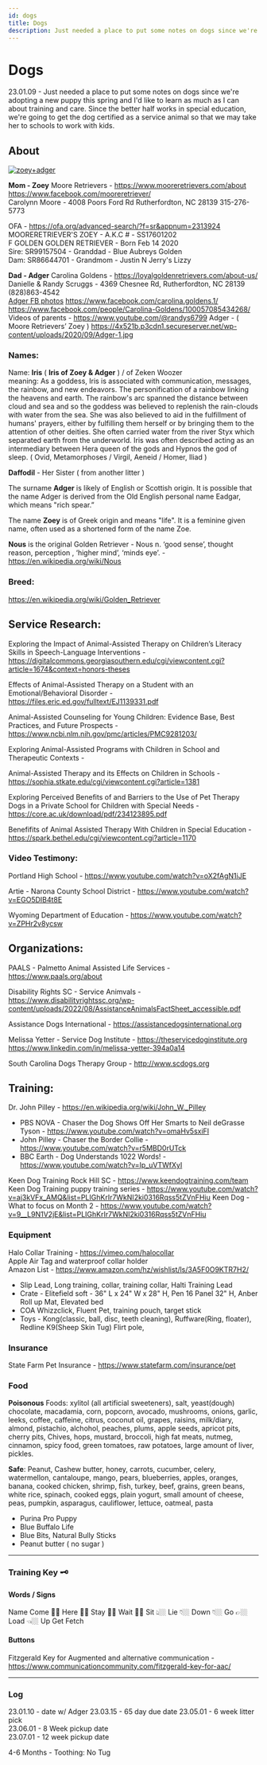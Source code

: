 ```yaml
---
id: dogs
title: Dogs
description: Just needed a place to put some notes on dogs since we're adopting a new puppy this spring and I'd like to learn as much as I can about training and care.
---
```


<head>
  <meta property="og:image" content="https://davidawindham.com/til/assets/files/zoey+adger-a352750ec382f065ac89d02f0427b214.jpg" />
  <meta name="twitter:image" content="https://davidawindham.com/til/assets/files/zoey+adger-a352750ec382f065ac89d02f0427b214.jpg" />
</head>

# Dogs

23.01.09 - Just needed a place to put some notes on dogs since we're adopting a new puppy this spring and I'd like to learn as much as I can about training and care. Since the better half works in special education, we're going to get the dog certified as a service animal so that we may take her to schools to work with kids.  

## About

[![zoey+adger](/img/zoey+adger.jpg)](/img/zoey+adger.jpg)  

**Mom - Zoey**
Moore Retrievers - https://www.mooreretrievers.com/about
https://www.facebook.com/mooreretriever/  
Carolynn Moore - 
4008 Poors Ford Rd Rutherfordton, NC 28139
315-276-5773  

OFA - https://ofa.org/advanced-search/?f=sr&appnum=2313924  
MOORERETRIEVER'S ZOEY - 
A.K.C # - SS17601202  
F GOLDEN GOLDEN RETRIEVER - Born Feb 14 2020  
Sire: SR99157504 - Granddad - Blue Aubreys Golden  
Dam: SR86644701 - Grandmom - Justin N Jerry's Lizzy

**Dad - Adger**
Carolina Goldens - https://loyalgoldenretrievers.com/about-us/  
Danielle & Randy Scruggs - 
4369 Chesnee Rd, Rutherfordton, NC 28139
(828)863-4542  
[Adger FB photos](https://www.facebook.com/permalink.php?story_fbid=pfbid0iyVemBhVxjkJTABe7vF4vZ5Sn8fBocRY1GGo88Zi4KNoQCKqSUe4G4GNJrK3f5aCl&id=100057085434268&__cft__[0]=AZXTmF9OVu2FI6SmtwryKOOM8qcdeo2AOsoYdH-rt-2yGBtVjo2Vji8CNzJzaXYMj_gUFhFHsF8QrUzq46ImT31HlrNB7sL7v-j9HBghHZHEi1LMKABW5XgcRVwzH8CHXL4jSPN1UgvtKdHJsbzPzadYtnHnD7USAuV0-z95DckS_nw_OeSR-8jdAJ8vjPvpAofzMoDc1xxi8ySVGwAHBuGf&__tn__=%2CO%2CP-R)
https://www.facebook.com/carolina.goldens.1/  
https://www.facebook.com/people/Carolina-Goldens/100057085434268/  
Videos of parents - https://www.youtube.com/@randys6799
Adger - ( Moore Retrievers’ Zoey ) https://4x521b.p3cdn1.secureserver.net/wp-content/uploads/2020/09/Adger-1.jpg

### Names: 

Name: **Iris** ( **Iris of Zoey & Adger** ) / of Zeken Woozer  
meaning: As a goddess, Iris is associated with communication, messages, the rainbow, and new endeavors. The personification of a rainbow linking the heavens and earth. The rainbow's arc spanned the distance between cloud and sea and so the goddess was believed to replenish the rain-clouds with water from the sea. She was also believed to aid in the fulfillment of humans' prayers, either by fulfilling them herself or by bringing them to the attention of other deities. She often carried water from the river Styx which separated earth from the underworld. Iris was often described acting as an intermediary between Hera queen of the gods and Hypnos the god of sleep.
( Ovid, Metamorphoses / Virgil, Aeneid / Homer, Iliad ) 

**Daffodil** - Her Sister ( from another litter )

The surname **Adger** is likely of English or Scottish origin. It is possible that the name Adger is derived from the Old English personal name Eadgar, which means "rich spear.”

The name **Zoey** is of Greek origin and means "life". It is a feminine given name, often used as a shortened form of the name Zoe.

**Nous** is the original Golden Retriever - Nous n. ‘good sense’, thought reason, perception , ‘higher mind’, ‘minds eye’. - https://en.wikipedia.org/wiki/Nous  


### Breed:

https://en.wikipedia.org/wiki/Golden_Retriever  



## Service Research:

Exploring the Impact of Animal-Assisted Therapy on Children’s Literacy Skills in Speech-Language Interventions - https://digitalcommons.georgiasouthern.edu/cgi/viewcontent.cgi?article=1674&context=honors-theses

Effects of Animal-Assisted Therapy on a Student with an Emotional/Behavioral Disorder - https://files.eric.ed.gov/fulltext/EJ1139331.pdf

Animal-Assisted Counseling for Young Children: Evidence Base, Best Practices, and Future Prospects - https://www.ncbi.nlm.nih.gov/pmc/articles/PMC9281203/

Exploring Animal-Assisted Programs with Children in School and Therapeutic Contexts -

Animal-Assisted Therapy and its Effects on Children in Schools - https://sophia.stkate.edu/cgi/viewcontent.cgi?article=1381


Exploring Perceived Benefits of and Barriers to the Use of Pet Therapy Dogs in a Private School for Children with Special Needs - https://core.ac.uk/download/pdf/234123895.pdf 

Benefifits of Animal Assisted Therapy With Children in Special Education - https://spark.bethel.edu/cgi/viewcontent.cgi?article=1170



### Video Testimony:

Portland High School - https://www.youtube.com/watch?v=oX2fAgN1iJE

Artie - Narona County School District - https://www.youtube.com/watch?v=EGO5DIB4t8E

Wyoming Department of Education - https://www.youtube.com/watch?v=ZPHr2v8ycsw


## Organizations:

PAALS - Palmetto Animal Assisted Life Services - https://www.paals.org/about  

Disability Rights SC - Service Animvals - https://www.disabilityrightssc.org/wp-content/uploads/2022/08/AssistanceAnimalsFactSheet_accessible.pdf  

Assistance Dogs International - https://assistancedogsinternational.org  

Melissa Yetter - Service Dog Institute - https://theservicedoginstitute.org  
https://www.linkedin.com/in/melissa-yetter-394a0a14  

South Carolina Dogs Therapy Group - http://www.scdogs.org





## Training:

Dr. John Pilley - https://en.wikipedia.org/wiki/John_W._Pilley 
 - PBS NOVA - Chaser the Dog Shows Off Her Smarts to Neil deGrasse Tyson - https://www.youtube.com/watch?v=omaHv5sxiFI
 - John Pilley - Chaser the Border Collie - https://www.youtube.com/watch?v=r5MBD0rUTck
 - BBC Earth - Dog Understands 1022 Words! - https://www.youtube.com/watch?v=Ip_uVTWfXyI


Keen Dog Training Rock Hill SC - https://www.keendogtraining.com/team  
Keen Dog Training puppy training series - https://www.youtube.com/watch?v=aj3kVFx_AMQ&list=PLIGhKrIr7WkNI2ki0316Rqss5tZVnFHiu
Keen Dog - What to focus on Month 2 - https://www.youtube.com/watch?v=9__L9N1V2jE&list=PLIGhKrIr7WkNI2ki0316Rqss5tZVnFHiu  


### Equipment

Halo Collar Training - https://vimeo.com/halocollar  
Apple Air Tag and waterproof collar holder  
Amazon List - https://www.amazon.com/hz/wishlist/ls/3A5F0O9KTR7H2/  

- Slip Lead, Long training, collar, training collar, Halti Training Lead
- Crate - Elitefield soft - 36" L x 24" W x 28" H, Pen 16 Panel 32" H, Anber Roll up Mat, Elevated bed
- COA Whizzclick, Fluent Pet, training pouch, target stick
- Toys - Kong(classic, ball, disc, teeth cleaning), Ruffware(Ring, floater), Redline K9(Sheep Skin Tug) Flirt pole,

### Insurance 
State Farm Pet Insurance - https://www.statefarm.com/insurance/pet  


### Food 

**Poisonous** Foods: xylitol (all artificial sweeteners), salt, yeast(dough) chocolate, macadamia, corn, popcorn, avocado, mushrooms, onions, garlic, leeks, coffee, caffeine, citrus, coconut oil, grapes, raisins, milk/diary, almond, pistachio, alchohol, peaches, plums, apple seeds, apricot pits, cherry pits, Chives, hops, mustard, broccoli, high fat meats, nutmeg, cinnamon, spicy food, green tomatoes, raw potatoes, large amount of liver, pickles. 

**Safe**: Peanut, Cashew butter, honey, carrots, cucumber, celery, watermellon, cantaloupe, mango, pears, blueberries, apples, oranges, banana, cooked chicken, shrimp, fish, turkey, beef, grains, green beans, white rice, spinach, cooked eggs, plain yogurt, small amount of cheese, peas, pumpkin, asparagus, cauliflower, lettuce, oatmeal, pasta

- Purina Pro Puppy 
- Blue Buffalo Life
- Blue Bits, Natural Bully Sticks
- Peanut butter ( no sugar )

---

### Training Key 🗝️ 

#### Words / Signs

Name
Come 🫴🏼
Here 🫴🏼
Stay 🤚🏼
Wait 🤚🏼
Sit 👆🏼
Lie 👇🏼
Down 👇🏼
Go 👉🏼
Load 👈🏼
Up 
Get 
Fetch

#### Buttons

Fitzgerald Key for Augmented and alternative communication - https://www.communicationcommunity.com/fitzgerald-key-for-aac/  

---  

### Log 

23.01.10 - date w/ Adger
23.03.15 - 65 day due date
23.05.01 - 6 week litter pick  
23.06.01 - 8 Week pickup date  
23.07.01 - 12 week pickup date  

4-6 Months -  Toothing: No Tug